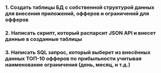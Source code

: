 ### 1. Создать таблицы БД с собственной структурой данных для внесения приложений, офферов и ограничений для офферов
### 2. Написать скрипт, который распарсит JSON API и внесет данные в созданные таблицы
### 3. Написать SQL запрос, который выберет из внесённых данных ТОП-10 офферов по прибыльности учитывая наименование ограничения (день, месяц, и т.д.)
